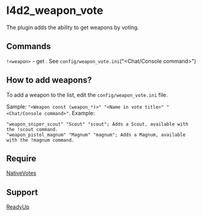 # l4d2_weapon_vote
The plugin adds the ability to get weapons by voting.

## Commands
`!<weapon>` - get <weapon>. See `config/weapon_vote.ini`("<Chat/Console command>")

## How to add weapons?
To add a weapon to the list, edit the `config/weapon_vote.ini` file. 

Sample: `"<Weapon const (weapon_*)>" "<Name in vote title>" "<Chat/Console command>"`.
Example:
```
"weapon_sniper_scout" "Scout" "scout"; Adds a Scout, available with the !scout command.
"weapon_pistol_magnum" "Magnum" "magnum"; Adds a Magnum, available with the !magnum command.
```

## Require
[NativeVotes](https://github.com/sapphonie/sourcemod-nativevotes-updated)

## Support
[ReadyUp](https://github.com/SirPlease/L4D2-Competitive-Rework/blob/master/addons/sourcemod/scripting/readyup.sp)
